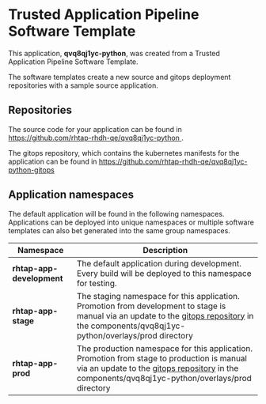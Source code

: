 # Trusted Application Pipeline Software Template

This application, **qvq8qj1yc-python**, was created from a Trusted Application Pipeline Software Template.

The software templates create a new source and gitops deployment repositories with a sample source application. 

## Repositories

The source code for your application can be found in [https://github.com/rhtap-rhdh-qe/qvq8qj1yc-python ](https://github.com/rhtap-rhdh-qe/qvq8qj1yc-python ).
 
The gitops repository, which contains the kubernetes manifests for the application can be found in 
[https://github.com/rhtap-rhdh-qe/qvq8qj1yc-python-gitops ](https://github.com/rhtap-rhdh-qe/qvq8qj1yc-python-gitops ) 

## Application namespaces 

The default application will be found in the following namespaces. Applications can be deployed into unique namespaces or multiple software templates can also bet generated into the same group namespaces.  

|  Namespace   |  Description   |  
| -------- | -------- |   
| **rhtap-app-development** | The default application during development. Every build will be deployed to this namespace for testing. | 
| **rhtap-app-stage** | The staging namespace for this application. Promotion from development to stage is manual via an update to the [gitops repository](https://github.com/rhtap-rhdh-qe/qvq8qj1yc-python-gitops ) in the components/qvq8qj1yc-python/overlays/prod directory |  
| **rhtap-app-prod** | The production namespace for this application. Promotion from stage to production is manual via an update to the [gitops repository](https://github.com/rhtap-rhdh-qe/qvq8qj1yc-python-gitops ) in the components/qvq8qj1yc-python/overlays/prod directory | 